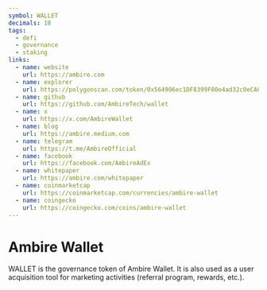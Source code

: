 ```yaml
---
symbol: WALLET
decimals: 18
tags:
  - defi
  - governance
  - staking
links:
  - name: website
    url: https://ambire.com
  - name: explorer
    url: https://polygonscan.com/token/0x564906ec1DF8399F00e4ad32c0eCAC0404a27A1c
  - name: github
    url: https://github.com/AmbireTech/wallet
  - name: x
    url: https://x.com/AmbireWallet
  - name: blog
    url: https://ambire.medium.com
  - name: telegram
    url: https://t.me/AmbireOfficial
  - name: facebook
    url: https://facebook.com/AmbireAdEx
  - name: whitepaper
    url: https://ambire.com/whitepaper
  - name: coinmarketcap
    url: https://coinmarketcap.com/currencies/ambire-wallet
  - name: coingecko
    url: https://coingecko.com/coins/ambire-wallet
---
```


# Ambire Wallet

WALLET is the governance token of Ambire Wallet. It is also used as a user acquisition tool for marketing activities (referral program, rewards, etc.).
